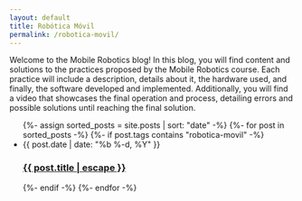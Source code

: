 ```yaml
---
layout: default
title: Robótica Móvil
permalink: /robotica-movil/
---
```

Welcome to the Mobile Robotics blog! In this blog, you will find content and solutions to the practices proposed by the Mobile Robotics course. Each practice will include a description, details about it, the hardware used, and finally, the software developed and implemented. Additionally, you will find a video that showcases the final operation and process, detailing errors and possible solutions until reaching the final solution.
<ul>
  {%- assign sorted_posts = site.posts | sort: "date" -%}
  {%- for post in sorted_posts -%}
    {%- if post.tags contains "robotica-movil" -%}
      <li>
        <span class="post-meta">{{ post.date | date: "%b %-d, %Y" }}</span>
        <h3>
          <a class="post-link" href="{{ post.url | relative_url }}">
            {{ post.title | escape }}
          </a>
        </h3>
      </li>
    {%- endif -%}
  {%- endfor -%}
</ul>



